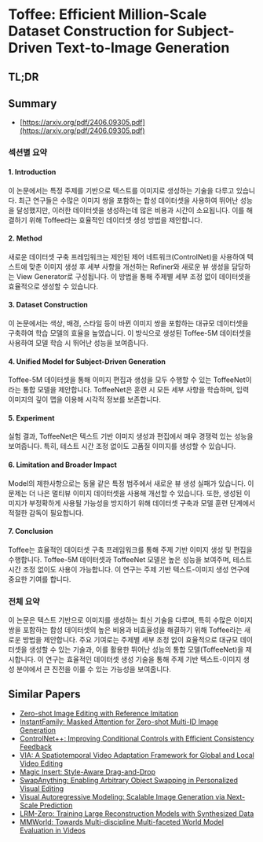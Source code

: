 # Toffee: Efficient Million-Scale Dataset Construction for Subject-Driven Text-to-Image Generation
## TL;DR
## Summary
- [https://arxiv.org/pdf/2406.09305.pdf](https://arxiv.org/pdf/2406.09305.pdf)

### 섹션별 요약

#### 1. Introduction
이 논문에서는 특정 주제를 기반으로 텍스트를 이미지로 생성하는 기술을 다루고 있습니다. 최근 연구들은 수많은 이미지 쌍을 포함하는 합성 데이터셋을 사용하여 뛰어난 성능을 달성했지만, 이러한 데이터셋을 생성하는데 많은 비용과 시간이 소요됩니다. 이를 해결하기 위해 Toffee라는 효율적인 데이터셋 생성 방법을 제안합니다.

#### 2. Method
새로운 데이터셋 구축 프레임워크는 제안된 제어 네트워크(ControlNet)을 사용하여 텍스트에 맞춘 이미지 생성 후 세부 사항을 개선하는 Refiner와 새로운 뷰 생성을 담당하는 View Generator로 구성됩니다. 이 방법을 통해 주제별 세부 조정 없이 데이터셋을 효율적으로 생성할 수 있습니다.

#### 3. Dataset Construction
이 논문에서는 색상, 배경, 스타일 등이 바뀐 이미지 쌍을 포함하는 대규모 데이터셋을 구축하여 학습 모델의 효율을 높였습니다. 이 방식으로 생성된 Toffee-5M 데이터셋을 사용하여 모델 학습 시 뛰어난 성능을 보여줍니다.

#### 4. Unified Model for Subject-Driven Generation
Toffee-5M 데이터셋을 통해 이미지 편집과 생성을 모두 수행할 수 있는 ToffeeNet이라는 통합 모델을 제안합니다. ToffeeNet은 훈련 시 모든 세부 사항을 학습하며, 입력 이미지의 깊이 맵을 이용해 시각적 정보를 보존합니다.

#### 5. Experiment
실험 결과, ToffeeNet은 텍스트 기반 이미지 생성과 편집에서 매우 경쟁력 있는 성능을 보여줍니다. 특히, 테스트 시간 조정 없이도 고품질 이미지를 생성할 수 있습니다.

#### 6. Limitation and Broader Impact
Model의 제한사항으로는 동물 같은 특정 범주에서 새로운 뷰 생성 실패가 있습니다. 이 문제는 더 나은 멀티뷰 이미지 데이터셋을 사용해 개선할 수 있습니다. 또한, 생성된 이미지가 부정확하게 사용될 가능성을 방지하기 위해 데이터셋 구축과 모델 훈련 단계에서 적절한 감독이 필요합니다.

#### 7. Conclusion
Toffee는 효율적인 데이터셋 구축 프레임워크를 통해 주제 기반 이미지 생성 및 편집을 수행합니다. Toffee-5M 데이터셋과 ToffeeNet 모델은 높은 성능을 보여주며, 테스트 시간 조정 없이도 사용이 가능합니다. 이 연구는 주제 기반 텍스트-이미지 생성 연구에 중요한 기여를 합니다.

### 전체 요약
이 논문은 텍스트 기반으로 이미지를 생성하는 최신 기술을 다루며, 특히 수많은 이미지 쌍을 포함하는 합성 데이터셋의 높은 비용과 비효율성을 해결하기 위해 Toffee라는 새로운 방법을 제안합니다. 주요 기여로는 주제별 세부 조정 없이 효율적으로 대규모 데이터셋을 생성할 수 있는 기술과, 이를 활용한 뛰어난 성능의 통합 모델(ToffeeNet)을 제시합니다. 이 연구는 효율적인 데이터셋 생성 기술을 통해 주제 기반 텍스트-이미지 생성 분야에서 큰 진전을 이룰 수 있는 가능성을 보여줍니다.

## Similar Papers
- [Zero-shot Image Editing with Reference Imitation](2406.07547.md)
- [InstantFamily: Masked Attention for Zero-shot Multi-ID Image Generation](2404.19427.md)
- [ControlNet++: Improving Conditional Controls with Efficient Consistency Feedback](2404.07987.md)
- [VIA: A Spatiotemporal Video Adaptation Framework for Global and Local Video Editing](2406.12831.md)
- [Magic Insert: Style-Aware Drag-and-Drop](2407.02489.md)
- [SwapAnything: Enabling Arbitrary Object Swapping in Personalized Visual Editing](2404.05717.md)
- [Visual Autoregressive Modeling: Scalable Image Generation via Next-Scale Prediction](2404.02905.md)
- [LRM-Zero: Training Large Reconstruction Models with Synthesized Data](2406.09371.md)
- [MMWorld: Towards Multi-discipline Multi-faceted World Model Evaluation in Videos](2406.08407.md)
